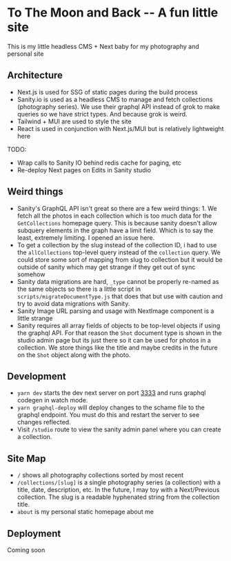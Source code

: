 # To The Moon and Back -- A fun little site

This is my little headless CMS + Next baby for my photography and personal site

## Architecture

- Next.js is used for SSG of static pages during the build process
- Sanity.io is used as a headless CMS to manage and fetch collections (photography series). We use their graphql API instead of grok to make queries so we have strict types. And because grok is weird.
- Tailwind + MUI are used to style the site
- React is used in conjunction with Next.js/MUI but is relatively lightweight here

TODO:

- Wrap calls to Sanity IO behind redis cache for paging, etc
- Re-deploy Next pages on Edits in Sanity studio

## Weird things

- Sanity's GraphQL API isn't great so there are a few weird things: 1. We fetch all the photos in each collection which is too much data for the `GetCollections` homepage query. This is because sanity doesn't allow subquery elements in the graph have a limit field. Which is to say the least, extremely limiting. I opened an issue here.
- To get a collection by the slug instead of the collection ID, i had to use the `allCollections` top-level query instead of the `collection` query. We could store some sort of mapping from slug to collection but it would be outside of sanity which may get strange if they get out of sync somehow
- Sanity data migrations are hard, `_type` cannot be properly re-named as the same objects so there is a little script in `scripts/migrateDocumentType.js` that does that but use with caution and try to avoid data migrations with Sanity.
- Sanity Image URL parsing and usage with NextImage component is a little strange
- Sanity requires all array fields of objects to be top-level objects if using the graphql API. For that reason the `Shot` document type is shown in the studio admin page but its just there so it can be used for photos in a collection. We store things like the title and maybe credits in the future on the `Shot` object along with the photo.

## Development

- `yarn dev` starts the dev next server on port [3333](http://localhost:3333/) and runs graphql codegen in watch mode.
- `yarn graphql-deploy` will deploy changes to the schame file to the graphql endpoint. You must do this and restart the server to see changes reflected.
- Visit `/studio` route to view the sanity admin panel where you can create a collection.

## Site Map

- `/` shows all photography collections sorted by most recent
- `/collections/[slug]` is a single photography series (a collection) with a title, date, description, etc. In the future, I may toy with a Next/Previous collection. The slug is a readable hyphenated string from the collection title.
- `about` is my personal static homepage about me

## Deployment

Coming soon
